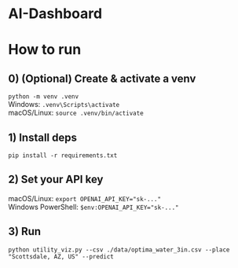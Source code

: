 # AI-Dashboard

# How to run
## 0) (Optional) Create & activate a venv
```python -m venv .venv```\
Windows: ```.venv\Scripts\activate```\
macOS/Linux: ```source .venv/bin/activate```

## 1) Install deps
```pip install -r requirements.txt```

## 2) Set your API key
macOS/Linux:
```export OPENAI_API_KEY="sk-..."```\
Windows PowerShell:
```$env:OPENAI_API_KEY="sk-..."```

## 3) Run
```python utility_viz.py --csv ./data/optima_water_3in.csv --place "Scottsdale, AZ, US" --predict```

